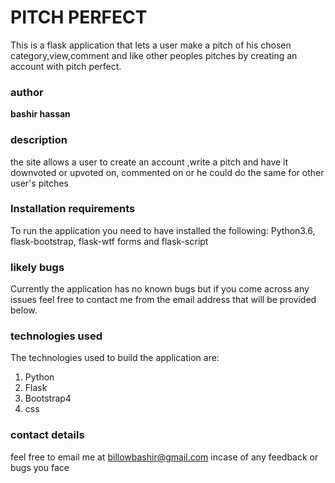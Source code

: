 # PITCH PERFECT
This is a flask application that lets a user make a pitch of his chosen category,view,comment and like other peoples pitches by creating an account with pitch perfect.
### author
**bashir hassan**
### description
the site allows a user to create an account ,write a pitch and have it downvoted or upvoted on, commented on or he could do the same for other user's pitches
### Installation requirements
To run the application you need to have installed the following: Python3.6, flask-bootstrap, flask-wtf forms and flask-script
### likely bugs
Currently the application has no known bugs but if you come across any issues feel free to contact me from the email address that will be provided below.
### technologies used
The technologies used to build the application are:
1. Python
2. Flask
3. Bootstrap4
4. css
### contact details
feel free to email me at billowbashir@gmail.com incase of any feedback or bugs you face
